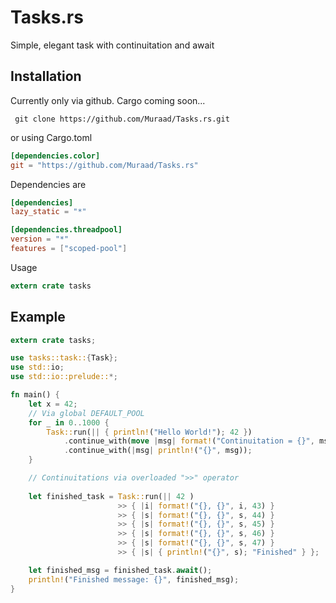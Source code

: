 # Tasks.rs
Simple, elegant task with continuitation and await

## Installation

Currently only via github. Cargo coming soon...

     git clone https://github.com/Muraad/Tasks.rs.git

or using Cargo.toml

```toml
[dependencies.color]
git = "https://github.com/Muraad/Tasks.rs"
```

Dependencies are 

```toml
[dependencies]
lazy_static = "*"

[dependencies.threadpool]
version = "*"
features = ["scoped-pool"]
```

Usage

```rust
extern crate tasks
```

## Example

```rust
extern crate tasks;

use tasks::task::{Task};
use std::io;
use std::io::prelude::*;

fn main() {
    let x = 42;
    // Via global DEFAULT_POOL
    for _ in 0..1000 {
        Task::run(|| { println!("Hello World!"); 42 })
            .continue_with(move |msg| format!("Continuitation = {}", msg + x))
            .continue_with(|msg| println!("{}", msg));
    }

    // Continuitations via overloaded ">>" operator
    
    let finished_task = Task::run(|| 42 )
                        >> { |i| format!("{}, {}", i, 43) }
                        >> { |s| format!("{}, {}", s, 44) }
                        >> { |s| format!("{}, {}", s, 45) }
                        >> { |s| format!("{}, {}", s, 46) }
                        >> { |s| format!("{}, {}", s, 47) }
                        >> { |s| { println!("{}", s); "Finished" } };

    let finished_msg = finished_task.await();
    println!("Finished message: {}", finished_msg);
}

```
